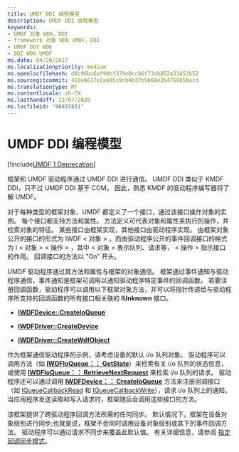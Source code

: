 ```yaml
---
title: UMDF DDI 编程模型
description: UMDF DDI 编程模型
keywords:
- UMDF 对象 WDK，DDI
- framework 对象 WDK UMDF，DDI
- UMDF DDI WDK
- DDI WDK UMDF
ms.date: 04/20/2017
ms.localizationpriority: medium
ms.openlocfilehash: d8c96bc6af98bf379e0ccb6f73ab852a31452b52
ms.sourcegitcommit: 418e6617e2a695c9cb4b37b5b60e264760858acd
ms.translationtype: MT
ms.contentlocale: zh-CN
ms.lasthandoff: 12/07/2020
ms.locfileid: "96837831"
---
```

# <a name="umdf-ddi-programming-model"></a>UMDF DDI 编程模型


[!include[UMDF 1 Deprecation](../includes/umdf-1-deprecation.md)]

框架和 UMDF 驱动程序通过 UMDF DDI 进行通信。 UMDF DDI 类似于 KMDF DDI，只不过 UMDF DDI 基于 COM。 因此，熟悉 KMDF 的驱动程序编写器将了解 UMDF。

对于每种类型的框架对象，UMDF 都定义了一个接口，通过该接口操作对象的实例。 每个接口都支持方法和属性。 方法定义可代表对象和属性来执行的操作，并检索对象的特征。 某些接口由框架实现，其他接口由驱动程序实现。 由框架对象公开的接口的形式为 IWDF &lt; 对象 &gt; ，而由驱动程序公开的事件回调接口的格式为 I &lt; 对象 &gt; &lt; 操作 &gt; ，其中 &lt; 对象 &gt; 表示队列、请求等， &lt; 操作 &gt; 指示接口的作用。 回调接口的方法以 "On" 开头。

UMDF 驱动程序通过其方法和属性与框架的对象通信。 框架通过事件通知与驱动程序通信，事件通知是框架可调用以通知驱动程序特定事件的回调函数。 若要注册回调函数，驱动程序可以调用以下框架对象方法，并可以将指针传递给与驱动程序所支持的回调函数的所有接口相关联的 **IUnknown** 接口。

-   [**IWDFDevice::CreateIoQueue**](/windows-hardware/drivers/ddi/wudfddi/nf-wudfddi-iwdfdevice-createioqueue)

-   [**IWDFDriver::CreateDevice**](/windows-hardware/drivers/ddi/wudfddi/nf-wudfddi-iwdfdriver-createdevice)

-   [**IWDFDriver::CreateWdfObject**](/windows-hardware/drivers/ddi/wudfddi/nf-wudfddi-iwdfdriver-createwdfobject)

作为框架通信驱动程序的示例，请考虑设备的默认 i/o 队列对象。 驱动程序可以调用方法（如 [**IWDFIoQueue：： GetState**](/windows-hardware/drivers/ddi/wudfddi/nf-wudfddi-iwdfioqueue-getstate)）来检索有关 i/o 队列的状态信息，或使用 [**IWDFIoQueue：： RetrieveNextRequest**](/windows-hardware/drivers/ddi/wudfddi/nf-wudfddi-iwdfioqueue-retrievenextrequest) 来检索 i/o 队列的请求。 驱动程序还可以通过调用 [**IWDFDevice：： CreateIoQueue**](/windows-hardware/drivers/ddi/wudfddi/nf-wudfddi-iwdfdevice-createioqueue) 方法来注册回调接口（如 [IQueueCallbackRead](/windows-hardware/drivers/ddi/wudfddi/nn-wudfddi-iqueuecallbackread) 和 [IQueueCallbackWrite](/windows-hardware/drivers/ddi/wudfddi/nn-wudfddi-iqueuecallbackwrite)），请求 i/o 队列上的通知。 当应用程序发送读取和写入请求时，框架随后会调用这些接口的方法。

该框架提供了跨驱动程序回调方法所需的任何同步。 默认情况下，框架在设备对象级别进行同步;也就是说，框架不会同时调用设备对象级别或其下的事件回调方法。 驱动程序可以通过请求不同步来覆盖此默认值。 有关详细信息，请参阅 [指定回调同步模式](specifying-a-callback-synchronization-mode.md)。

 

